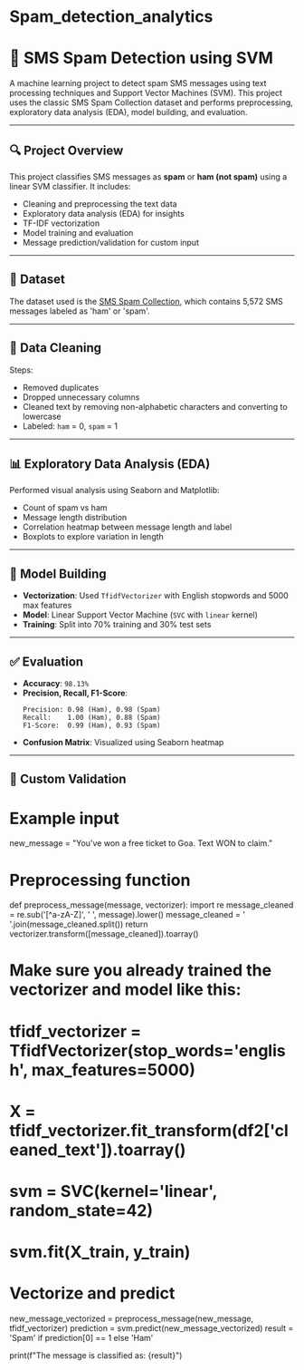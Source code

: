 # Spam_detection_analytics
# 📩 SMS Spam Detection using SVM

A machine learning project to detect spam SMS messages using text processing techniques and Support Vector Machines (SVM). This project uses the classic SMS Spam Collection dataset and performs preprocessing, exploratory data analysis (EDA), model building, and evaluation.

---

## 🔍 Project Overview

This project classifies SMS messages as **spam** or **ham (not spam)** using a linear SVM classifier. It includes:
- Cleaning and preprocessing the text data
- Exploratory data analysis (EDA) for insights
- TF-IDF vectorization
- Model training and evaluation
- Message prediction/validation for custom input

---

## 📁 Dataset

The dataset used is the [SMS Spam Collection](https://www.kaggle.com/datasets/uciml/sms-spam-collection-dataset), which contains 5,572 SMS messages labeled as 'ham' or 'spam'.

---

## 🧼 Data Cleaning

Steps:
- Removed duplicates
- Dropped unnecessary columns
- Cleaned text by removing non-alphabetic characters and converting to lowercase
- Labeled: `ham` = 0, `spam` = 1

---

## 📊 Exploratory Data Analysis (EDA)

Performed visual analysis using Seaborn and Matplotlib:
- Count of spam vs ham
- Message length distribution
- Correlation heatmap between message length and label
- Boxplots to explore variation in length

---

## 🤖 Model Building

- **Vectorization**: Used `TfidfVectorizer` with English stopwords and 5000 max features
- **Model**: Linear Support Vector Machine (`SVC` with `linear` kernel)
- **Training**: Split into 70% training and 30% test sets

---

## ✅ Evaluation

- **Accuracy**: `98.13%`
- **Precision, Recall, F1-Score**:
    ```
    Precision: 0.98 (Ham), 0.98 (Spam)
    Recall:    1.00 (Ham), 0.88 (Spam)
    F1-Score:  0.99 (Ham), 0.93 (Spam)
    ```
- **Confusion Matrix**: Visualized using Seaborn heatmap

---

## 🧪 Custom Validation

# Example input
new_message = "You've won a free ticket to Goa. Text WON to claim."

# Preprocessing function
def preprocess_message(message, vectorizer):
    import re
    message_cleaned = re.sub('[^a-zA-Z]', ' ', message).lower()
    message_cleaned = ' '.join(message_cleaned.split())
    return vectorizer.transform([message_cleaned]).toarray()

# Make sure you already trained the vectorizer and model like this:
# tfidf_vectorizer = TfidfVectorizer(stop_words='english', max_features=5000)
# X = tfidf_vectorizer.fit_transform(df2['cleaned_text']).toarray()
# svm = SVC(kernel='linear', random_state=42)
# svm.fit(X_train, y_train)

# Vectorize and predict
new_message_vectorized = preprocess_message(new_message, tfidf_vectorizer)
prediction = svm.predict(new_message_vectorized)
result = 'Spam' if prediction[0] == 1 else 'Ham'

print(f"The message is classified as: {result}")

